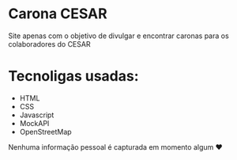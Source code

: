 # Carona CESAR
Site apenas com o objetivo de divulgar e encontrar caronas para os colaboradores do CESAR

# Tecnoligas usadas:

- HTML
- CSS
- Javascript
- MockAPI
- OpenStreetMap


Nenhuma informação pessoal é capturada em momento algum ♥ 
